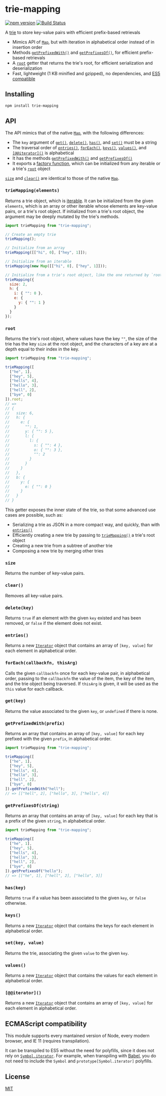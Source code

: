 # trie-mapping

[![npm version](https://img.shields.io/npm/v/trie-mapping.svg?style=flat-square)](https://www.npmjs.com/package/trie-mapping)
[![Build Status](https://travis-ci.com/rtomrud/trie-mapping.svg?branch=master)](https://travis-ci.com/rtomrud/trie-mapping)

A [trie](https://en.wikipedia.org/wiki/Trie) to store key-value pairs with efficient prefix-based retrievals

- Mimics API of [`Map`](https://developer.mozilla.org/en-US/docs/Web/JavaScript/Reference/Global_Objects/Map), but with iteration in alphabetical order instead of in insertion order
- Methods [`getPrefixedWith()`](#getprefixedwithprefix) and [`getPrefixesOf()`](#getprefixesofstring), for efficient prefix-based retrievals
- A [`root`](#root) getter that returns the trie's root, for efficient serialization and deserialization
- Fast, lightweight (1 KB minified and gzipped), no dependencies, and [ES5 compatible](#ecmascript-compatibility)

## Installing

```bash
npm install trie-mapping
```

## API

The API mimics that of the native [`Map`](https://developer.mozilla.org/en-US/docs/Web/JavaScript/Reference/Global_Objects/Map), with the following differences:

- The `key` argument of [`get()`](#getkey), [`delete()`](#deletekey), [`has()`](#haskey), and [`set()`](#setkey-value) must be a string
- The traversal order of [`entries()`](#entries), [`forEach()`](#foreachcallbackfn-thisarg), [`keys()`](#keys), [`values()`](#values), and [`[@@iterator]()`](#iterator) is alphabetical
- It has the methods [`getPrefixedWith()`](#getprefixedwithprefix) and [`getPrefixesOf()`](#getprefixesofstring)
- It exports a [factory function](#triemapelements), which can be initialized from any iterable or a trie's [`root`](#root) object

[`size`](#size) and [`clear()`](#clear) are identical to those of the native [`Map`](https://developer.mozilla.org/en-US/docs/Web/JavaScript/Reference/Global_Objects/Map).

### `trieMapping(elements)`

Returns a trie object, which is [iterable]. It can be initialized from the given `elements`, which is an array or other iterable whose elements are key-value pairs, or a trie's root object. If initialized from a trie's root object, the argument may be deeply mutated by the trie's methods.

```js
import trieMapping from "trie-mapping";

// Create an empty trie
trieMapping();

// Initialize from an array
trieMapping([["hi", 0], ["hey", 1]]);

// Initialize from an iterable
trieMapping(new Map([["hi", 0], ["hey", 1]]));

// Initialize from a trie's root object, like the one returned by `root`
trieMapping({
  size: 2,
  h: {
    i: { "": 0 },
    e: {
      y: { "": 1 }
    }
  }
});
```

### `root`

Returns the trie's root object, where values have the key `""`, the size of the trie has the key `size` at the root object, and the characters of a key are at a depth equal to their index in the key.

```js
import trieMapping from "trie-mapping";

trieMapping([
  ["he", 1],
  ["hey", 5],
  ["hells", 4],
  ["hello", 3],
  ["hell", 2],
  ["bye", 0]
]).root;
// =>
// {
//   size: 6,
//   h: {
//     e: {
//       "": 1,
//       y: { "": 5 },
//       l: {
//         l: {
//           s: { "": 4 },
//           o: { "": 3 },
//           "": 2
//         }
//       }
//     }
//   },
//   b: {
//     y: {
//       e: { "": 0 }
//     }
//   }
// }
```

This getter exposes the inner state of the trie, so that some advanced use cases are possible, such as:

- Serializing a trie as JSON in a more compact way, and quickly, than with [`entries()`](#entries)
- Efficiently creating a new trie by passing to [`trieMapping()`](#triemapelements) a trie's root object
- Creating a new trie from a subtree of another trie
- Composing a new trie by merging other tries

### `size`

Returns the number of key-value pairs.

### `clear()`

Removes all key-value pairs.

### `delete(key)`

Returns `true` if an element with the given `key` existed and has been removed, or `false` if the element does not exist.

### `entries()`

Returns a new [`Iterator`] object that contains an array of `[key, value]` for each element in alphabetical order.

### `forEach(callbackfn, thisArg)`

Calls the given `callbackfn` once for each key-value pair, in alphabetical order, passing to the `callbackfn` the value of the item, the key of the item, and the trie object being traversed. If `thisArg` is given, it will be used as the `this` value for each callback.

### `get(key)`

Returns the value associated to the given `key`, or `undefined` if there is none.

### `getPrefixedWith(prefix)`

Returns an array that contains an array of `[key, value]` for each key prefixed with the given `prefix`, in alphabetical order.

```js
import trieMapping from "trie-mapping";

trieMapping([
  ["he", 1],
  ["hey", 5],
  ["hells", 4],
  ["hello", 3],
  ["hell", 2],
  ["bye", 0]
]).getPrefixedWith("hell");
// => [["hell", 2], ["hello", 3], ["hells", 4]]
```

### `getPrefixesOf(string)`

Returns an array that contains an array of `[key, value]` for each key that is a prefix of the given `string`, in alphabetical order.

```js
import trieMapping from "trie-mapping";

trieMapping([
  ["he", 1],
  ["hey", 5],
  ["hells", 4],
  ["hello", 3],
  ["hell", 2],
  ["bye", 0]
]).getPrefixesOf("hello");
// => [["he", 1], ["hell", 2], ["hello", 3]]
```

### `has(key)`

Returns `true` if a value has been associated to the given `key`, or `false` otherwise.

### `keys()`

Returns a new [`Iterator`] object that contains the keys for each element in alphabetical order.

### `set(key, value)`

Returns the trie, associating the given `value` to the given `key`.

### `values()`

Returns a new [`Iterator`] object that contains the values for each element in alphabetical order.

### `[@@iterator]()`

Returns a new [`Iterator`] object that contains an array of `[key, value]` for each element in alphabetical order.

## ECMAScript compatibility

This module supports every mantained version of Node, every modern browser, and IE 11 (requires transpilation).

It can be transpiled to ES5 without the need for polyfills, since it does not rely on [`Symbol.iterator`](https://developer.mozilla.org/en-US/docs/Web/JavaScript/Reference/Global_Objects/Symbol/iterator). For example, when transpiling with [Babel](https://babeljs.io/docs/en/caveats), you do not need to include the `Symbol` and `prototype[Symbol.iterator]` polyfills.

## License

[MIT](./LICENSE)

[iterable]: https://developer.mozilla.org/en-US/docs/Web/JavaScript/Guide/Iterators_and_Generators#Iterables
[`iterator`]: https://developer.mozilla.org/en-US/docs/Web/JavaScript/Guide/Iterators_and_Generators#Iterators
